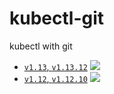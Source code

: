 # kubectl-git
kubectl with git

* [`v1.13`, `v1.13.12`](https://github.com/wernight/docker-kubectl/blob/master/Dockerfile) [![](https://images.microbadger.com/badges/image/tnextday/kubectl-git:1.13.12.svg)](https://microbadger.com/images/tnextday/kubectl-git:v1.13.12)
* [`v1.12`, `v1.12.10`](https://github.com/wernight/docker-kubectl/blob/master/Dockerfile) [![](https://images.microbadger.com/badges/image/tnextday/kubectl-git:v1.12.10.svg)](https://microbadger.com/images/tnextday/kubectl-git:v1.12.10)

